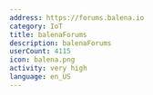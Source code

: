 ```yaml
---
address: https://forums.balena.io
category: IoT
title: balenaForums
description: balenaForums
userCount: 4115
icon: balena.png
activity: very high
language: en_US
---
```

